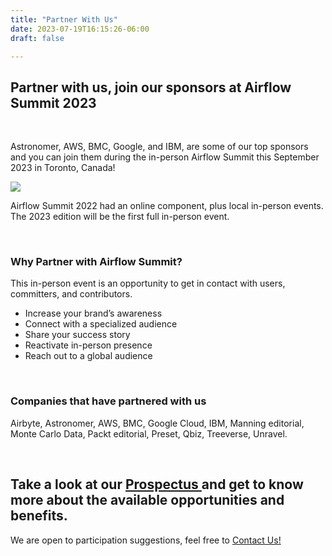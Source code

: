 ```yaml
---
title: "Partner With Us"
date: 2023-07-19T16:15:26-06:00
draft: false

---
```


## Partner with us, join our sponsors at Airflow Summit 2023

<br>

Astronomer, AWS, BMC, Google, and IBM, are some of our top sponsors and you can join them during the in-person Airflow Summit this September 2023 in Toronto, Canada!

<img src="/images/As-numbers.png" class="img-fluid mx-auto d-block">
<br>


Airflow Summit 2022 had an online component, plus local in-person events. The 2023 edition will be the first full in-person event.

<br>

### Why Partner with Airflow Summit?

This in-person event is an opportunity to get in contact with users, committers, and contributors.

 * Increase your brand’s awareness 
 * Connect with a specialized audience 
 * Share your success story 
 * Reactivate in-person presence 
 * Reach out to a global audience 


<br>

### Companies that have partnered with us

Airbyte, Astronomer, AWS, BMC, Google Cloud, IBM, Manning editorial, Monte Carlo Data, Packt editorial, Preset, Qbiz, Treeverse, Unravel.

<br>

<div class="text-center">
<h2>Take a look at our <a href="/docs/AirflowSummit2023-Prospectus-v2.pdf" target="_blank">Prospectus </a>and get to know more about the available opportunities and benefits.</h2>

We are open to participation suggestions, feel free to [Contact Us!](mailto:info@airflowsummit.org)

</div>
